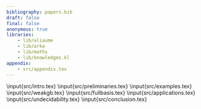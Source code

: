 ```yaml
---
bibliography: papers.bib
draft: false 
final: false
anonymous: true 
libraries:
    - lib/aliaume
    - lib/arka
    - lib/maths
    - lib/knowledges.kl
appendix:
    - src/appendix.tex
---
```


\input{src/intro.tex}
\input{src/preliminaries.tex}
\input{src/examples.tex}
\input{src/weakgb.tex}
\input{src/fullbasis.tex}
\input{src/applications.tex}
\input{src/undecidability.tex}
\input{src/conclusion.tex}
